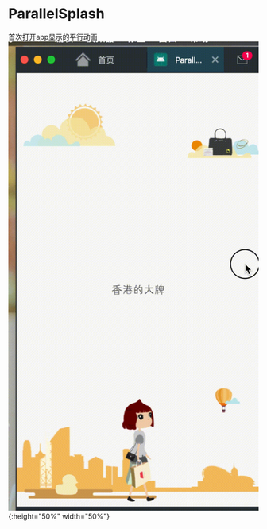 ﻿# ParallelSplash
首次打开app显示的平行动画
![Image text](https://github.com/hello-brothers/ParallelSplash/blob/master/imgs/pic.gif){:height="50%" width="50%"}


